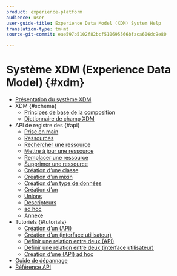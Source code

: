 ```yaml
---
product: experience-platform
audience: user
user-guide-title: Experience Data Model (XDM) System Help
translation-type: tm+mt
source-git-commit: eae597b5102f82bcf510695566bfaca606dc9e80

---
```



# Système XDM (Experience Data Model) {#xdm}

* [Présentation du système XDM](home.md)
*  XDM {#schema}
   * [Principes de base de la composition](schema/composition.md)
   * [Dictionnaire de champ XDM](schema/field-dictionary.md)
* API de registre des {#api}
   * [Prise en main](api/getting-started.md)
   * [Ressources](api/list-resources.md)
   * [Rechercher une ressource](api/look-up-resource.md)
   * [Mettre à jour une ressource](api/update-resource.md)
   * [Remplacer une ressource](api/replace-resource.md)
   * [Supprimer une ressource](api/delete-resource.md)
   * [Création d’une classe](api/create-class.md)
   * [Création d’un mixin](api/create-mixin.md)
   * [Création d’un type de données](api/create-data-type.md)
   * [Création d’un](api/create-schema.md)
   * [Unions](api/unions.md)
   * [Descripteurs](api/descriptors.md)
   * [ad hoc](api/ad-hoc.md)
   * [Annexe](api/appendix.md)
* Tutoriels {#tutorials}
   * [Création d’un  (API)](tutorials/create-schema-api.md)
   * [Création d’un  (interface utilisateur)](tutorials/create-schema-ui.md)
   * [Définir une relation entre deux  (API)](tutorials/relationship-api.md)
   * [Définir une relation entre deux  (interface utilisateur)](tutorials/relationship-ui.md)
   * [Création d’une  (API) ad hoc](tutorials/ad-hoc.md)
* [Guide de dépannage](troubleshooting-guide.md)
* [Référence API](https://www.adobe.io/apis/experienceplatform/home/api-reference.html#!acpdr/swagger-specs/schema-registry.yaml)
